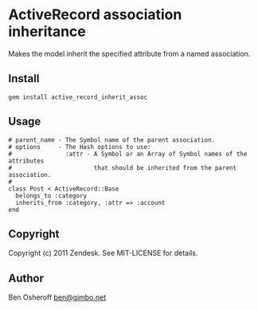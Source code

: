 # ActiveRecord association inheritance

Makes the model inherit the specified attribute from a named association.

## Install

    gem install active_record_inherit_assoc

## Usage

    # parent_name - The Symbol name of the parent association.
    # options     - The Hash options to use:
    #               :attr - A Symbol or an Array of Symbol names of the attributes
    #                       that should be inherited from the parent association.
    #
    class Post < ActiveRecord::Base
      belongs_to :category
      inherits_from :category, :attr => :account
    end

## Copyright

Copyright (c) 2011 Zendesk. See MIT-LICENSE for details.

## Author
Ben Osheroff <ben@gimbo.net>
